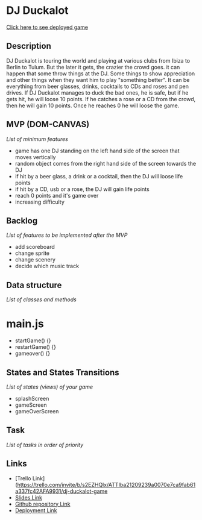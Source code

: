 # DJ Duckalot

[Click here to see deployed game](https://github.com/robine81/DJ_Duckalot)

## Description
DJ Duckalot is touring the world and playing at various clubs from Ibiza to Berlin to Tulum. But the later it gets, the crazier the crowd goes. it can happen that some throw things at the DJ. Some things to show appreciation and other things when they want him to play "something better". It can be everything from beer glasses, drinks, cocktails to CDs and roses and pen drives. If DJ Duckalot manages to duck the bad ones, he is safe, but if he gets hit, he will loose 10 points. If he catches a rose or a CD from the crowd, then he will gain 10 points. Once he reaches 0 he will loose the game.


## MVP (DOM-CANVAS)
_List of minimum features_
- game has one DJ standing on the left hand side of the screen that moves vertically
- random object comes from the right hand side of the screen towards the DJ
- if hit by a beer glass, a drink or a cocktail, then the DJ will loose life points
- if hit by a CD, usb or a rose, the DJ will gain life points
- reach 0 points and it's game over
- increasing difficulty


## Backlog
_List of features to be implemented after the MVP_
- add scoreboard
- change sprite
- change scenery
- decide which music track

## Data structure
_List of classes and methods_
# main.js

- startGame() {}
- restartGame() {}
- gameover() {}

## States and States Transitions
_List of states (views) of your game_
- splashScreen
- gameScreen
- gameOverScreen


## Task
_List of tasks in order of priority_



## Links

- [Trello Link](https://trello.com/invite/b/s2EZHQlx/ATTIba21209239a0070e7ca9fab61a337fc42AFA9931/dj-duckalot-game
- [Slides Link](https://docs.google.com/presentation/d/1EWttmQzIC7aMvpkGaHJNU9FxxLeoP-fc/edit?usp=sharing&ouid=104865308033960868085&rtpof=true&sd=true)
- [Github repository Link](https://github.com/robine81/DJ_Duckalot)
- [Deployment Link](https://robine81.github.io/DJ_Duckalot/)